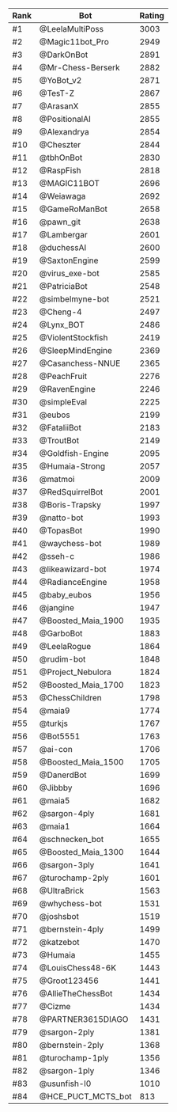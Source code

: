Rank|Bot|Rating
---|---|---
#1|@LeelaMultiPoss|3003
#2|@Magic11bot_Pro|2949
#3|@DarkOnBot|2891
#4|@Mr-Chess-Berserk|2882
#5|@YoBot_v2|2871
#6|@TesT-Z|2867
#7|@ArasanX|2855
#8|@PositionalAI|2855
#9|@Alexandrya|2854
#10|@Cheszter|2844
#11|@tbhOnBot|2830
#12|@RaspFish|2818
#13|@MAGIC11BOT|2696
#14|@Weiawaga|2692
#15|@GameRoManBot|2658
#16|@pawn_git|2638
#17|@Lambergar|2601
#18|@duchessAI|2600
#19|@SaxtonEngine|2599
#20|@virus_exe-bot|2585
#21|@PatriciaBot|2548
#22|@simbelmyne-bot|2521
#23|@Cheng-4|2497
#24|@Lynx_BOT|2486
#25|@ViolentStockfish|2419
#26|@SleepMindEngine|2369
#27|@Casanchess-NNUE|2365
#28|@PeachFruit|2276
#29|@RavenEngine|2246
#30|@simpleEval|2225
#31|@eubos|2199
#32|@FataliiBot|2183
#33|@TroutBot|2149
#34|@Goldfish-Engine|2095
#35|@Humaia-Strong|2057
#36|@matmoi|2009
#37|@RedSquirrelBot|2001
#38|@Boris-Trapsky|1997
#39|@natto-bot|1993
#40|@TopasBot|1990
#41|@waychess-bot|1989
#42|@sseh-c|1986
#43|@likeawizard-bot|1974
#44|@RadianceEngine|1958
#45|@baby_eubos|1956
#46|@jangine|1947
#47|@Boosted_Maia_1900|1935
#48|@GarboBot|1883
#49|@LeelaRogue|1864
#50|@rudim-bot|1848
#51|@Project_Nebulora|1824
#52|@Boosted_Maia_1700|1823
#53|@ChessChildren|1798
#54|@maia9|1774
#55|@turkjs|1767
#56|@Bot5551|1763
#57|@ai-con|1706
#58|@Boosted_Maia_1500|1705
#59|@DanerdBot|1699
#60|@Jibbby|1696
#61|@maia5|1682
#62|@sargon-4ply|1681
#63|@maia1|1664
#64|@schnecken_bot|1655
#65|@Boosted_Maia_1300|1644
#66|@sargon-3ply|1641
#67|@turochamp-2ply|1601
#68|@UltraBrick|1563
#69|@whychess-bot|1531
#70|@joshsbot|1519
#71|@bernstein-4ply|1499
#72|@katzebot|1470
#73|@Humaia|1455
#74|@LouisChess48-6K|1443
#75|@Groot123456|1441
#76|@AllieTheChessBot|1434
#77|@Cizme|1434
#78|@PARTNER3615DIAGO|1431
#79|@sargon-2ply|1381
#80|@bernstein-2ply|1368
#81|@turochamp-1ply|1356
#82|@sargon-1ply|1346
#83|@usunfish-l0|1010
#84|@HCE_PUCT_MCTS_bot|813
